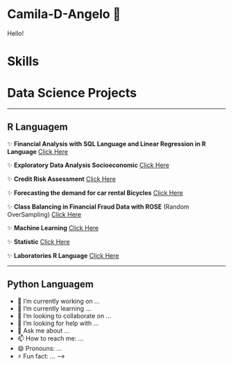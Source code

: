 # Camila-D-Angelo 👋
 
 Hello!

# Skills

# Data Science Projects
***
## **R Languagem**

✨ **Financial Analysis with SQL Language and Linear Regression in R Language** [Click Here](https://github.com/camila-dangelo-tempesta/hospital_cost_report_public_use_file)

✨ **Exploratory Data Analysis Socioeconomic** [Click Here](https://github.com/camila-dangelo-tempesta/world_happiness-_report)

✨ **Credit Risk Assessment** [Click Here](https://github.com/camila-dangelo-tempesta/german_credit_data)

✨ **Forecasting the demand for car rental Bicycles** [Click Here](https://github.com/camila-dangelo-tempesta/bikeshare_capital_rental_forecast)

✨ **Class Balancing in Financial Fraud Data with ROSE**  (Random OverSampling) [Click Here](https://github.com/camila-dangelo-tempesta/credit_card_fraud_detection)

✨ **Machine Learning** [Click Here](https://github.com/camila-dangelo-tempesta/Machine_Learning)

✨ **Statistic** [Click Here](https://github.com/camila-dangelo-tempesta/Statistic)

✨ **Laboratories R Language** [Click Here](https://github.com/camila-dangelo-tempesta/R_Language)

***
## **Python Languagem**














- 🔭 I’m currently working on ...
- 🌱 I’m currently learning ...
- 👯 I’m looking to collaborate on ...
- 🤔 I’m looking for help with ...
- 💬 Ask me about ...
- 📫 How to reach me: ...
- 😄 Pronouns: ...
- ⚡ Fun fact: ...
-->

